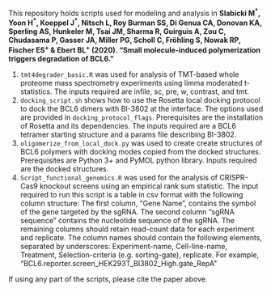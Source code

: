 This repository holds scripts used for modeling and analysis in <b>Slabicki M<sup>\*</sup>, Yoon H<sup>\*</sup>, Koeppel J<sup>\*</sup>, Nitsch L, Roy Burman SS, Di Genua CA, Donovan KA, Sperling AS, Hunkeler M, Tsai JM, Sharma R, Guirguis A, Zou C, Chudasama P, Gasser JA, Miller PG, Scholl C, Fröhling S, Nowak RP, Fischer ES<sup>+</sup> & Ebert BL<sup>+</sup> (2020). “Small molecule-induced polymerization triggers degradation of BCL6.”</b>

<ol>
<li><code>tmt4degrader_basic.R</code> was used for analysis of TMT-based whole proteome mass spectrometry experiments using limma moderated t-statistics. The inputs required are infile, sc, pre, w, contrast, and tmt.</li>
<li><code>docking_script.sh</code> shows how to use the Rosetta local docking protocol to dock the BCL6 dimers with BI-3802 at the interface. The options used are provided in <code>docking_protocol_flags</code>. Prerequisites are the installation of Rosetta and its dependencies. The inputs required are a BCL6 tetramer starting structure and a params file describing BI-3802.</li>
<li><code>oligomerize_from_local_dock.py</code> was used to create create structures of BCL6 polymers with docking modes copied from the docked structures. Prerequisites are Python 3+ and PyMOL python library. Inputs required are the docked structures.
<li><code>Script_functional_genomics.R</code> was used for the analysis of CRISPR-Cas9 knockout screens using an empirical rank sum statistic. The input required to run this script is a table in csv format with the following column structure: The first column, “Gene Name”, contains the symbol of the gene targeted by the sgRNA. The second column “sgRNA sequence” contains the nucleotide sequence of the sgRNA. The remaining columns should retain read-count data for each experiment and replicate. The column names should contain the following elements, separated by underscores: Experiment-name, Cell-line-name, Treatment, Selection-criteria (e.g. sorting-gate), replicate. For example, “BCL6.reporter.screen_HEK293T_BI3802_High.gate_RepA"</li>
</ol>

If using any part of the scripts, please cite the paper above.